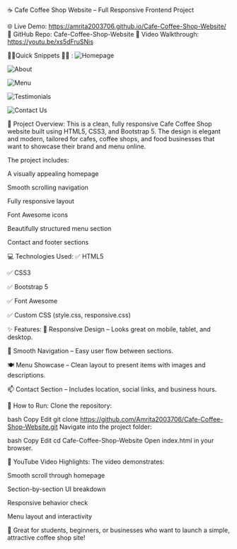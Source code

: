☕ Cafe Coffee Shop Website – Full Responsive Frontend Project

🌐 Live Demo:  https://amrita2003706.github.io/Cafe-Coffee-Shop-Website/
📂 GitHub Repo: Cafe-Coffee-Shop-Website
🎥 Video Walkthrough: https://youtu.be/xs5dFruSNis

🌟🌟Quick Snippets 🌟🌟 :
![Homepage](https://github.com/user-attachments/assets/e2495bdd-d8a4-4540-a10f-631b7895f545)

![About](https://github.com/user-attachments/assets/51d56cd4-bde5-41c1-b387-d2590a42b816)

![Menu](https://github.com/user-attachments/assets/419db1c6-8d78-42a5-8a18-22aafbe7e455)

![Testimonials](https://github.com/user-attachments/assets/65e15286-91e4-401c-9331-caa89e103546)

![Contact Us](https://github.com/user-attachments/assets/52fca1ef-9373-461c-9f57-ba466a429e54)

📌 Project Overview:
This is a clean, fully responsive Cafe Coffee Shop website built using HTML5, CSS3, and Bootstrap 5. The design is elegant and modern, tailored for cafes, coffee shops, and food businesses that want to showcase their brand and menu online.

The project includes:

A visually appealing homepage

Smooth scrolling navigation

Fully responsive layout

Font Awesome icons

Beautifully structured menu section

Contact and footer sections

💻 Technologies Used:
✅ HTML5

✅ CSS3

✅ Bootstrap 5

✅ Font Awesome

✅ Custom CSS (style.css, responsive.css)

✨ Features:
📱 Responsive Design – Looks great on mobile, tablet, and desktop.

🔗 Smooth Navigation – Easy user flow between sections.

🍽️ Menu Showcase – Clean layout to present items with images and descriptions.

📫 Contact Section – Includes location, social links, and business hours.

🚀 How to Run:
Clone the repository:

bash
Copy
Edit
git clone https://github.com/Amrita2003706/Cafe-Coffee-Shop-Website.git
Navigate into the project folder:

bash
Copy
Edit
cd Cafe-Coffee-Shop-Website
Open index.html in your browser.

📌 YouTube Video Highlights:
The video demonstrates:

Smooth scroll through homepage

Section-by-section UI breakdown

Responsive behavior check

Menu layout and interactivity

🎯 Great for students, beginners, or businesses who want to launch a simple, attractive coffee shop site!

